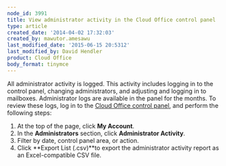 ```yaml
---
node_id: 3991
title: View administrator activity in the Cloud Office control panel
type: article
created_date: '2014-04-02 17:32:03'
created_by: mawutor.amesawu
last_modified_date: '2015-06-15 20:5312'
last_modified_by: David Hendler
product: Cloud Office
body_format: tinymce
---
```


All administrator activity is logged. This activity includes logging in
to the control panel, changing administrators, and adjusting and logging
in to mailboxes. Administrator logs are available in the panel for the
months. To review these logs, log in to the [Cloud Office control
panel](https://apps.rackspace.com/?cp), and perform the following steps:

1.  At the top of the page, click **My Account**.
2.  In the **Administrators** section, click **Administrator Activity**.
3.  Filter by date, control panel area, or action.
4.  Click **Export List (.csv)**to export the administrator activity
    report as an Excel-compatible CSV file.


